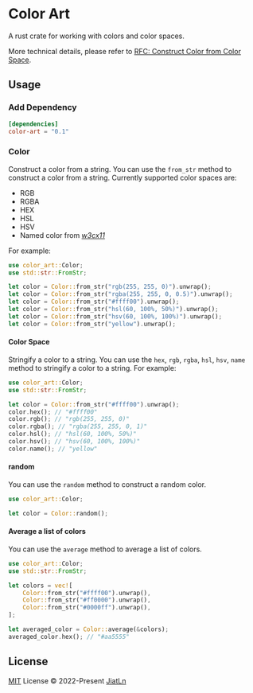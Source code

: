 # Color Art
A rust crate for working with colors and color spaces.

More technical details, please refer to [RFC: Construct Color from Color Space](./rfcs/001-Construct%20Color%20from%20Color%20Space.md).

## Usage

### Add Dependency

```toml
[dependencies]
color-art = "0.1"
```

### Color

Construct a color from a string. You can use the `from_str` method to construct a color from a string. Currently supported color spaces are:

- RGB
- RGBA
- HEX
- HSL
- HSV
- Named color from [*w3cx11*](http://www.w3.org/TR/css3-color/#svg-color)

For example:

```rust
use color_art::Color;
use std::str::FromStr;

let color = Color::from_str("rgb(255, 255, 0)").unwrap();
let color = Color::from_str("rgba(255, 255, 0, 0.5)").unwrap();
let color = Color::from_str("#ffff00").unwrap();
let color = Color::from_str("hsl(60, 100%, 50%)").unwrap();
let color = Color::from_str("hsv(60, 100%, 100%)").unwrap();
let color = Color::from_str("yellow").unwrap();
```

#### Color Space

Stringify a color to a string. You can use the `hex`, `rgb`, `rgba`, `hsl`, `hsv`, `name` method to stringify a color to a string. For example:

```rust
use color_art::Color;
use std::str::FromStr;

let color = Color::from_str("#ffff00").unwrap();
color.hex(); // "#ffff00"
color.rgb(); // "rgb(255, 255, 0)"
color.rgba(); // "rgba(255, 255, 0, 1)"
color.hsl(); // "hsl(60, 100%, 50%)"
color.hsv(); // "hsv(60, 100%, 100%)"
color.name(); // "yellow"
```

#### random

You can use the `random` method to construct a random color.

```rust
use color_art::Color;

let color = Color::random();
```

#### Average a list of colors

You can use the `average` method to average a list of colors.

```rust
use color_art::Color;
use std::str::FromStr;

let colors = vec![
    Color::from_str("#ffff00").unwrap(),
    Color::from_str("#ff0000").unwrap(),
    Color::from_str("#0000ff").unwrap(),
];

let averaged_color = Color::average(&colors);
averaged_color.hex(); // "#aa5555"
```

## License

[MIT](./LICENSE) License © 2022-Present [JiatLn](https://github.com/JiatLn)
